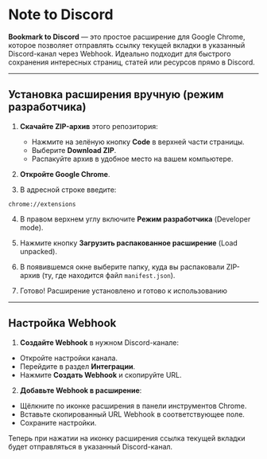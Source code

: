 # Note to Discord

**Bookmark to Discord** — это простое расширение для Google Chrome, которое позволяет отправлять ссылку текущей вкладки в указанный Discord-канал через Webhook. Идеально подходит для быстрого сохранения интересных страниц, статей или ресурсов прямо в Discord.

---

## Установка расширения вручную (режим разработчика)

1. **Скачайте ZIP-архив** этого репозитория:
   - Нажмите на зелёную кнопку **Code** в верхней части страницы.
   - Выберите **Download ZIP**.
   - Распакуйте архив в удобное место на вашем компьютере.

2. **Откройте Google Chrome**.

3. В адресной строке введите:

```
chrome://extensions
```

4. В правом верхнем углу включите **Режим разработчика** (Developer mode).

5. Нажмите кнопку **Загрузить распакованное расширение** (Load unpacked).

6. В появившемся окне выберите папку, куда вы распаковали ZIP-архив (ту, где находится файл `manifest.json`).

7. Готово! Расширение установлено и готово к использованию 

---

## Настройка Webhook

1. **Создайте Webhook** в нужном Discord-канале:
- Откройте настройки канала.
- Перейдите в раздел **Интеграции**.
- Нажмите **Создать Webhook** и скопируйте URL.

2. **Добавьте Webhook в расширение**:
- Щёлкните по иконке расширения в панели инструментов Chrome.
- Вставьте скопированный URL Webhook в соответствующее поле.
- Сохраните настройки.

Теперь при нажатии на иконку расширения ссылка текущей вкладки будет отправляться в указанный Discord-канал.
